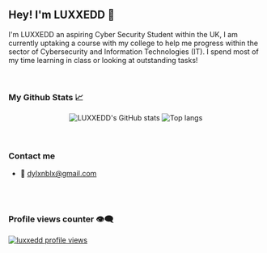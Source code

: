 ## Hey! I'm LUXXEDD 👋
I'm  LUXXEDD an aspiring Cyber Security Student within the UK, I am currently uptaking a course with my college to help me progress within the sector of Cybersecurity and Information Technologies (IT). I spend most of my time learning in class or looking at outstanding tasks! 

<br>

### My Github Stats 📈

<div align="center">
<img alt="LUXXEDD's GitHub stats" src="https://github-readme-stats.vercel.app/api?username=luxxedd&show_icons=true&theme=transparent"/>
<img alt="Top langs" src="https://github-readme-stats.vercel.app/api/top-langs/?username=luxxedd&layout=compact&&langs_count=8"/>
</div>

<br/>
<br>

### Contact me
- :email: dylxnblx@gmail.com
<br/>

<br>

### Profile views counter 👁️‍🗨️
[![luxxedd profile views](https://u8views.com/api/v1/github/profiles/86127787/views/day-week-month-total-count.svg)](https://u8views.com/github/luxxedd)

<br/>
